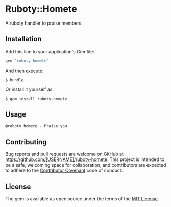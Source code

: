 # Ruboty::Homete

A ruboty handler to praise members.

## Installation

Add this line to your application's Gemfile:

```ruby
gem 'ruboty-homete'
```

And then execute:

    $ bundle

Or install it yourself as:

    $ gem install ruboty-homete

## Usage

```
@ruboty homete - Praise you.
```

## Contributing

Bug reports and pull requests are welcome on GitHub at https://github.com/[USERNAME]/ruboty-homete. This project is intended to be a safe, welcoming space for collaboration, and contributors are expected to adhere to the [Contributor Covenant](contributor-covenant.org) code of conduct.


## License

The gem is available as open source under the terms of the [MIT License](http://opensource.org/licenses/MIT).
